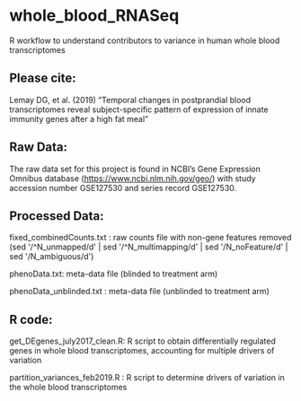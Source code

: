 # whole_blood_RNASeq
R workflow to understand contributors to variance in human whole blood transcriptomes


## Please cite:

Lemay DG, et al. (2019) “Temporal changes in postprandial blood transcriptomes reveal subject-specific pattern of expression of innate immunity genes after a high fat meal” 

## Raw Data:

The raw data set for this project is found in NCBI’s Gene Expression Omnibus database (https://www.ncbi.nlm.nih.gov/geo/) with study accession number GSE127530 and series record GSE127530.

## Processed Data:

fixed_combinedCounts.txt : raw counts file with non-gene features removed (sed '/^N_unmapped/d' | sed '/^N_multimapping/d' | sed '/N_noFeature/d' | sed '/N_ambiguous/d')

phenoData.txt: meta-data file (blinded to treatment arm)

phenoData_unblinded.txt : meta-data file (unblinded to treatment arm)


## R code:

get_DEgenes_july2017_clean.R: R script to obtain differentially regulated genes in whole blood transcriptomes, accounting for multiple drivers of variation

partition_variances_feb2019.R : R script to determine drivers of variation in the whole blood transcriptomes
